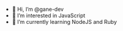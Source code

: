 - 👋 Hi, I’m @gane-dev
- 👀 I’m interested in JavaScript
- 🌱 I’m currently learning NodeJS and Ruby

<!---
gane-dev/gane-dev is a ✨ special ✨ repository because its `README.md` (this file) appears on your GitHub profile.
You can click the Preview link to take a look at your changes.
--->
